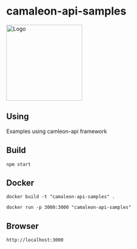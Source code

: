 # camaleon-api-samples

<img src="https://avatars2.githubusercontent.com/u/33430559?s=200" alt="Logo" width=200px/>

## Using
Examples using camleon-api framework

## Build

```
npm start

```

## Docker

```
docker build -t "camaleon-api-samples" .

docker run -p 3000:3000 "camaleon-api-samples"
```

## Browser

```
http://localhost:3000
```